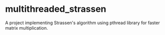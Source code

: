 # multithreaded_strassen
A project implementing Strassen's algorithm using pthread library for faster matrix multiplication.
